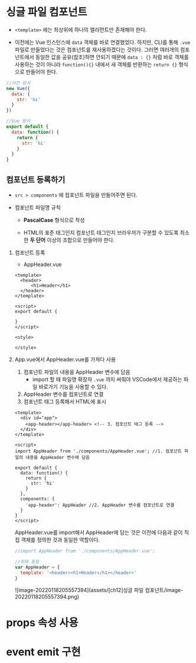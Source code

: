 # 싱글 파일 컴포넌트

* `<template>` 에는 최상위에 하나의 엘리먼트만 존재해야 한다. 

* 이전에는 Vue 인스턴스에 `data` 객체를 바로 연결했었다. 하지만, CLI를 통해 `.vue` 파일로 만들었다는 것은 컴포넌트를 재사용하겠다는  것이다. 그러면 여러개의 컴포넌트에서 동일한 값을 공유(참조)하면 안되기 때문에 `data : {}` 처럼 바로 객체를 사용하는 것이 아니라 `function(){}` 내에서 새 객체를 반환하는 `return {}` 형식으로 만들어야 한다.

```js
//이전 방식
new Vue({
  data: {
    str: 'hi'
  }
})

//Vue 방식
export default {
  data: function() {
    return {
      str: 'hi'
    }
  }
}
```



## 컴포넌트 등록하기

* `src > components` 에 컴포넌트 파일을 만들어주면 된다.

* 컴포넌트 파일명 규칙

  * **PascalCase** 형식으로 작성

  * HTML의 표준 태그인지 컴포넌트 태그인지 브라우저가 구분할 수 있도록 최소한 **두 단어** 이상의 조합으로 만들어야 한다.



1. 컴포넌트 등록

   * AppHeader.vue

   ```vue
   <template>
     <header>
         <h1>Header</h1>
     </header>
   </template>
   
   <script>
   export default {
   
   }
   </script>
   
   <style>
   
   </style>
   ```

2. App.vue에서 AppHeader.vue를 가져다 사용

   1. 컴포넌트 파일의 내용을 AppHeader 변수에 담음
      * import 할 때 파일명 확장자 `.vue` 까지 써줘야 VSCode에서 제공하는 파일 바로가기 기능을 사용할 수 있다.
   2. AppHeader 변수를 컴포넌트로 연결
   3. 컴포넌트 태그 등록해서 HTML에 표시

   ```vue
   <template>
     <div id="app">
       <app-header></app-header> <!-- 3. 컴포넌트 태그 등록 -->
     </div>
   </template>
   
   <script>
   import AppHeader from './components/AppHeader.vue'; //1. 컴포넌트 파일의 내용을 AppHeader 변수에 담음
   
   export default {
     data: function() {
       return {
         str: 'hi'
       }
     },
     components: {
       'app-header': AppHeader //2. AppHeader 변수를 컴포넌트로 연결
     }
   }
   </script>
   ```

   AppHeader.vue를 import해서 AppHeader에 담는 것은 이전에 다음과 같이 직접 객체를 정의한 것과 동일한 역할이다.

   ```js
   //import AppHeader from './components/AppHeader.vue';
   
   //위와 동일
   var AppHeader = {
     template: '<header><h1>Header</h1></header>'
   }
   ```

   ![image-20220118205557394](assets/[ch12]싱글 파일 컴포넌트/image-20220118205557394.png)





# props 속성 사용











# event emit 구현









